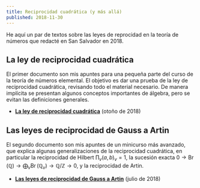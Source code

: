 ```yaml
---
title: Reciprocidad cuadrática (y más allá)
published: 2018-11-30
---
```


He aquí un par de textos sobre las leyes de reprocidad en la teoría de números
que redacté en San Salvador en 2018.

## La ley de reciprocidad cuadrática

El primer documento son mis apuntes para una pequeña parte del curso de
la teoría de números elemental. El objetivo es dar una prueba de la ley de
reciprocidad cuadrática, revisando todo el material necesario. De manera
implícita se presentan algunos conceptos importantes de álgebra, pero se evitan
las definiciones generales.

* **<a href="reciprocidad-cuadratica.pdf" class="pdf-link">La ley de reciprocidad cuadrática</a>** (otoño de 2018)


## Las leyes de reciprocidad de Gauss a Artin

El segundo documento son mis apuntes de un minicurso más avanzado, que explica
algunas generalizaciones de la reciprocidad cuadrática, en particular la
reciprocidad de Hilbert $\prod_v (a,b)_v = 1$, la sucesión exacta
$0 \to \operatorname{Br} (\mathbb{Q}) \to \bigoplus_v \operatorname{Br} (\mathbb{Q}_v) \to \mathbb{Q}/\mathbb{Z} \to 0$,
y la reciprocidad de Artin.

* **<a href="reciprocidad-gauss-artin.pdf" class="pdf-link">Las leyes de reciprocidad de Gauss a Artin</a>**
  (julio de 2018)
